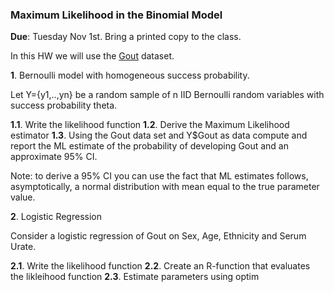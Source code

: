 ### Maximum Likelihood in the Binomial Model


**Due**: Tuesday Nov 1st. Bring a printed copy to the class.



In this HW we will use the [Gout](https://github.com/gdlc/EPI853B/blob/master/gout.md) dataset.

**1**. Bernoulli model with homogeneous success probability.

Let Y={y1,..,yn} be a random sample of n IID Bernoulli random variables with success probability theta.

**1.1**. Write the likelihood function
**1.2**. Derive the Maximum Likelihood estimator
**1.3**. Using the Gout data set and Y$Gout as data compute and report the ML estimate of the probability of developing Gout and an approximate 
95% CI.


Note: to derive a 95% CI you can use the fact that ML estimates follows, asymptotically, a normal distribution with mean equal to the true parameter
value. 

**2**. Logistic Regression

Consider a logistic regression of Gout on Sex, Age, Ethnicity and Serum Urate.
   
**2.1**. Write the likelihood function
**2.2**. Create an R-function that evaluates the likleihood function
**2.3**. Estimate parameters using optim

